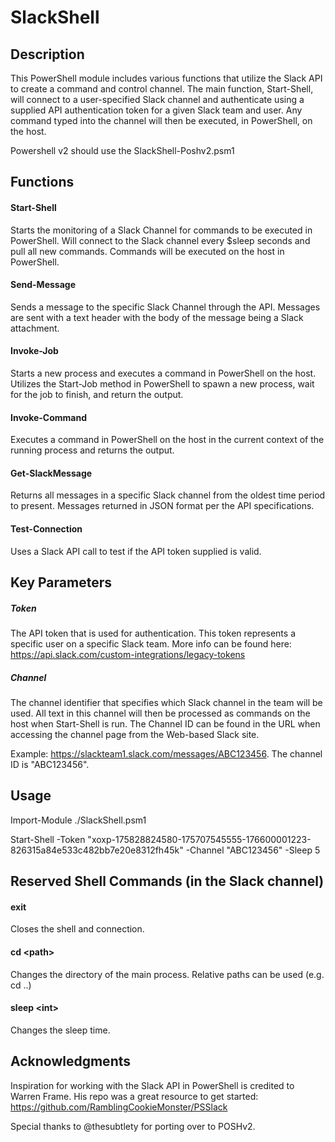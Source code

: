 # SlackShell

## Description
This PowerShell module includes various functions that utilize the Slack API to create a command and control channel. The main function, Start-Shell, will connect to a user-specified Slack channel and authenticate using a supplied API authentication token for a given Slack team and user.  Any command typed into the channel will then be executed, in PowerShell, on the host.

Powershell v2 should use the SlackShell-Poshv2.psm1

## Functions
#### Start-Shell
Starts the monitoring of a Slack Channel for commands to be executed in PowerShell. Will connect to the Slack channel every $sleep seconds and pull all new commands.  Commands will be executed on the host in PowerShell.

#### Send-Message
Sends a message to the specific Slack Channel through the API. Messages are sent with a text header with the body of the message being a Slack attachment.

#### Invoke-Job
Starts a new process and executes a command in PowerShell on the host. Utilizes the Start-Job method in PowerShell to spawn a new process, wait for the job to finish, and return the output.

#### Invoke-Command
Executes a command in PowerShell on the host in the current context of the running process and returns the output.

#### Get-SlackMessage
Returns all messages in a specific Slack channel from the oldest time period to present. Messages returned in JSON format per the API specifications.

#### Test-Connection
Uses a Slack API call to test if the API token supplied is valid.

## Key Parameters
##### Token
The API token that is used for authentication.  This token represents a specific user on a specific Slack team.  More info can be found here: https://api.slack.com/custom-integrations/legacy-tokens

##### Channel
The channel identifier that specifies which Slack channel in the team will be used. All text in this channel will then be processed as commands on the host when Start-Shell is run.  The Channel ID can be found in the URL when accessing the channel page from the Web-based Slack site.

Example: https://slackteam1.slack.com/messages/ABC123456.  The channel ID is "ABC123456".

## Usage
Import-Module ./SlackShell.psm1

Start-Shell -Token "xoxp-175828824580-175707545555-176600001223-826315a84e533c482bb7e20e8312fh45k" -Channel "ABC123456" -Sleep 5

## Reserved Shell Commands (in the Slack channel)
#### exit
Closes the shell and connection.

#### cd \<path>
Changes the directory of the main process. Relative paths can be used (e.g. cd ..)

#### sleep \<int>
Changes the sleep time.

## Acknowledgments
Inspiration for working with the Slack API in PowerShell is credited to Warren Frame. His repo was a great resource to get started: https://github.com/RamblingCookieMonster/PSSlack

Special thanks to @thesubtlety for porting over to POSHv2.
